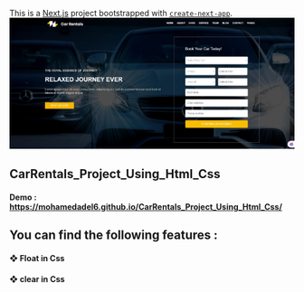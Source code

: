 This is a [Next.js](https://nextjs.org/) project bootstrapped with [`create-next-app`](https://github.com/vercel/next.js/tree/canary/packages/create-next-app).
![](/assets/Images/Readme/3.jpg)
## CarRentals_Project_Using_Html_Css
#### Demo :  https://mohamedadel6.github.io/CarRentals_Project_Using_Html_Css/
## You can find the following features : 
####  ❖ Float in Css
####  ❖ clear in Css

